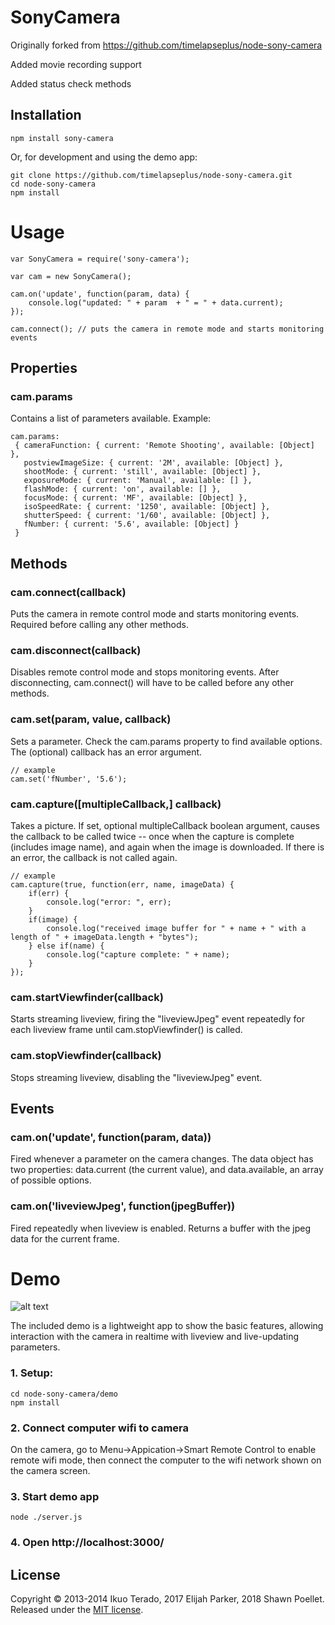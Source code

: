 # SonyCamera

Originally forked from https://github.com/timelapseplus/node-sony-camera

Added movie recording support

Added status check methods

## Installation

```
npm install sony-camera
```
Or, for development and using the demo app:
```
git clone https://github.com/timelapseplus/node-sony-camera.git
cd node-sony-camera
npm install
```

# Usage

```
var SonyCamera = require('sony-camera');

var cam = new SonyCamera();

cam.on('update', function(param, data) {
	console.log("updated: " + param  + " = " + data.current);
});

cam.connect(); // puts the camera in remote mode and starts monitoring events
```

## Properties

### cam.params

Contains a list of parameters available.  Example:
  ```
  cam.params:
   { cameraFunction: { current: 'Remote Shooting', available: [Object] },
     postviewImageSize: { current: '2M', available: [Object] },
     shootMode: { current: 'still', available: [Object] },
     exposureMode: { current: 'Manual', available: [] },
     flashMode: { current: 'on', available: [] },
     focusMode: { current: 'MF', available: [Object] },
     isoSpeedRate: { current: '1250', available: [Object] },
     shutterSpeed: { current: '1/60', available: [Object] },
     fNumber: { current: '5.6', available: [Object] }
   }
 ```

## Methods

### cam.connect(callback)

Puts the camera in remote control mode and starts monitoring events.  Required before calling any other methods.

### cam.disconnect(callback)

Disables remote control mode and stops monitoring events.  After disconnecting, cam.connect() will have to be called before any other methods.

### cam.set(param, value, callback)

Sets a parameter. Check the cam.params property to find available options.  The (optional) callback has an error argument.
```
// example
cam.set('fNumber', '5.6');
```
### cam.capture([multipleCallback,] callback)

Takes a picture. If set, optional multipleCallback boolean argument, causes the callback to be called twice -- once when the capture is complete (includes image name), and again when the image is downloaded.  If there is an error, the callback is not called again.
```
// example
cam.capture(true, function(err, name, imageData) {
	if(err) {
		console.log("error: ", err);
	}
	if(image) {
		console.log("received image buffer for " + name + " with a length of " + imageData.length + "bytes");
	} else if(name) {
		console.log("capture complete: " + name);
	}
});
```

### cam.startViewfinder(callback)
Starts streaming liveview, firing the "liveviewJpeg" event repeatedly for each liveview frame until cam.stopViewfinder() is called.

### cam.stopViewfinder(callback)
Stops streaming liveview, disabling the "liveviewJpeg" event.

## Events

### cam.on('update', function(param, data))

Fired whenever a parameter on the camera changes. The data object has two properties: data.current (the current value), and data.available, an array of possible options.

### cam.on('liveviewJpeg', function(jpegBuffer))

Fired repeatedly when liveview is enabled.  Returns a buffer with the jpeg data for the current frame.

# Demo

![alt text](https://github.com/timelapseplus/node-sony-camera/blob/master/demo/screenshot.png "demo screenshot")

The included demo is a lightweight app to show the basic features, allowing interaction with the camera in realtime with liveview and live-updating parameters.

### 1. Setup:
```
cd node-sony-camera/demo
npm install
```
### 2. Connect computer wifi to camera
On the camera, go to Menu->Appication->Smart Remote Control to enable remote wifi mode, then connect the computer to the wifi network shown on the camera screen.

### 3. Start demo app
```
node ./server.js
```

### 4. Open http://localhost:3000/



## License

Copyright &copy; 2013-2014 Ikuo Terado, 2017 Elijah Parker, 2018 Shawn Poellet. Released under the [MIT license](http://www.opensource.org/licenses/mit-license.php).
